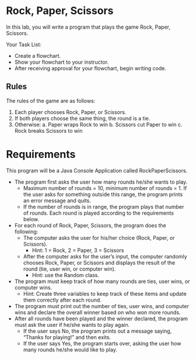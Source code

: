 # Rock, Paper, Scissors
In this lab, you will write a program that plays the game Rock, Paper, Scissors.

Your Task List:

- Create a flowchart.
- Show your flowchart to your instructor.
- After receiving approval for your flowchart, begin writing code.
## Rules
The rules of the game are as follows:

1. Each player chooses Rock, Paper, or Scissors.
2. If both players choose the same thing, the round is a tie.
3. Otherwise:
a. Paper wraps Rock to win
b. Scissors cut Paper to win
c. Rock breaks Scissors to win
# Requirements
This program will be a Java Console Application called RockPaperScissors.

- The program first asks the user how many rounds he/she wants to play.
    - Maximum number of rounds = 10, minimum number of rounds = 1.  If the user asks for something outside this range, the program prints an error message and quits.
    - If the number of rounds is in range, the program plays that number of rounds.  Each round is played according to the requirements below.
- For each round of Rock, Paper, Scissors, the program does the following:
    - The computer asks the user for his/her choice (Rock, Paper, or Scissors).
        - Hint: 1 = Rock, 2 = Paper, 3 = Scissors
    - After the computer asks for the user’s input, the computer randomly chooses Rock, Paper, or Scissors and displays the result of the round (tie, user win, or computer win).
        - Hint: use the Random class.
- The program must keep track of how many rounds are ties, user wins, or computer wins.
    - Hint: Create three variables to keep track of these items and update them correctly after each round.
- The program must print out the number of ties, user wins, and computer wins and declare the overall winner based on who won more rounds.
- After all rounds have been played and the winner declared, the program must ask the user if he/she wants to play again.
    - If the user says No, the program prints out a message saying, “Thanks for playing!” and then exits.
    - If the user says Yes, the program starts over, asking the user how many rounds he/she would like to play.